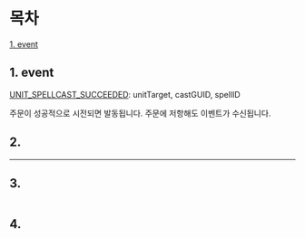 목차
===
[1. event](#1-event)  




## 1. event

[UNIT_SPELLCAST_SUCCEEDED](https://wowpedia.fandom.com/wiki/UNIT_SPELLCAST_SUCCEEDED): unitTarget, castGUID, spellID

주문이 성공적으로 시전되면 발동됩니다. 주문에 저항해도 이벤트가 수신됩니다.



## 2. 
---
## 3. 
```
```
## 4.
```
```
